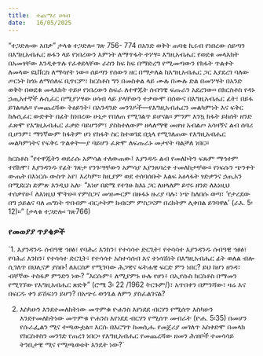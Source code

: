 ```yaml
---
title:  ተጨማሪ ሀሳብ
date:   16/05/2025
---
```


“ተጋድሎው አበቃ” ታላቁ ተጋድሎ፡ ገጽ 756- 774 በአንድ ወቅት ጠባቂ ኪሩብ የነበረው ሰይጣን በእግዚአብሔር ዙፋን ላይ የነበረውን እምነት ለማጥፋት ተነሣ። እግዚአብሔር የወደቁ መላእክት በአመፃቸው እንዲቀጥሉ የፈቀደላቸው ራስን ከፍ ከፍ በማድረግ የሚመጣውን የክፋት ጥልቀት ለመላው ዩኒቨርስ ለማሳየት ነው። ሰይጣን የሰውን ዘር በማታለል ከእግዚአብሔር ጋር እያደረገ ባለው ጦርነት ከጎኑ ለማሰለፍ ቢጥርም፣ ክርስቶስ ግን በመስቀል ላይ ሙሉ በሙሉ ድል በመንሣት በአንድ ወቅት በወደቁ መላእክት ተይዞ የነበረውን ስፍራ ለተዋጁት ሰብዓዊ ፍጡራን አደረገው። በክርስቶስ የዳኑ ኃጢአተኞች ሉሲፈር በሚያነሣው ሀሳብ ላይ ያላቸውን ተቃውሞ በሰውና በእግዚአብሔር ፊት፣ በይፋ ይገልጻሉ። የመጨረሻው ትዕይንት፣ በአንዳንድ መንገዶች—የእግዚአብሔርን መልካምነት እና ፍቅር ከሉሲፈር ውድቀት በፊት ከነበረው ሁኔታ የበለጠ የሚገልጥ ይሆናል። ምንም እንኳ ክፋት ይከሰት ዘንድ ፈጽሞ የእግዚአብሔር ፈቃድ ባይሆንም፣ ያስከተለውም ዘላለማዊ መዘዝ አብልጦ አሳዛኝና ልብ ሰባሪ ቢሆንም፣ ማንኛውም ክፋትም ሆነ የክፋት ስር ከተወገደ በኋላ የሚገለጠው የእግዚአብሔር መልካምነትና የፍቅሩ ጥልቀት—ያ ባይሆን ፈጽሞ ለፍጡራኑ መታየት ባልቻለ ነበር።

ክርስቶስ “የተዋጁትን ወደራሱ አምሳል ተለውጠው፤ እያንዳዱ ልብ የመለኮትን ፍጹም ማኅተም ተሸክሞ፣ እያንዳንዱ የፊት ገጽታ የንጉሣቸውን አምሳያ እያንጸባረቀ ተመለከታቸው። የነፍሱን ጭንቀት ውጤት በእነርሱ ውስጥ አየ፣ እረካም። ከዚያም ወደ ተሰባሰቡት እልፍ አዕላፋት ፃድቃንና ኃጢአን በሚደርስ ድምጽ እንዲህ አለ፦ “እነሆ በደሜ የተገዙ ከእኔ ጋር ለዘላለም ይኖሩ ዘንድ ለእነዚህ ተሰቃየሁ፤ ለእነዚህ ሞትሁ። የምስጋና መዝሙርም በዙፋኑ ዙሪያ ባሉ፣ ነጭ ከለበሱ ወጣ፣ ‘የታረደው በግ ኃይልና ባለ ጠግነት ጥበብም ብርታትም ክብርም ምስጋናም በረከትም ሊቀበል ይገባዋል’ (ራእ. 5፡ 12)።” (ታላቁ ተጋድሎ፡ ገጽ766)

### የመወያያ ጥያቄዎች

`1. እያንዳንዱ ሰብዓዊ ኅፀፅ፣ የባሕሪ እንከን፣ የተሳሳተ ድርጊት፣ የተሳሳተ እያንዳንዱ ሰብዓዊ ኅፀፅ፣ የባሕሪ እንከን፣ የተሳሳተ ድርጊት፣ የተሳሳተ አስተሳሰብ እና ተነሳሽነት በእግዚአብሔር ፊት ወለል ብሎ ሲገለጥ በህሊናዎ ያስቡ! ለእርስዎ የሚገባው ሕጋዊና ፍትሐዊ ፍርድ ምን ነበር? ይህ ከሆነ ዘንዳ፣ ብቸኛው ተስፋዎ ምንድን ነው? “እርሱም፥ ለሚያምኑ ሁሉ የሆነ፥ በኢየሱስ ክርስቶስ በማመን የሚገኘው የእግዚአብሔር ጽድቅ” (ሮሜ 3፡ 22 /1962 ትርጉም/)፣ አጥበቀን በምንሻው፣ ዛሬ እና በፍርዱ ቀን ይሽፍነን ይሆን? በአጭሩ ወንጌል ለምን ያስፈልገናል?

2. እስካሁን እንደተመለከትነው መጥምቁ ዮሐንስ እየነደደ ብርሃን የሚሰጥ እስካሁን እንደተመለከትነው መጥምቁ ዮሐንስ እየነደደ ብርሃን የሚሰጥ መብራት (ዮሐ. 5፡35) በመሆን የሱራፌልን ሚና ተጫውቷል። እርሱ በእርግጥ ከመሲሑ የመጀሪያ መገለጥ አስቀድሞ በመላክ የክርስቶስን መንገድ የጠረገ ነበር። የእግዚአብሔር የመጨረሻው ዘመን ሕዝቦች ተመሳሳይ ትንቢታዊ ሚና የሚጫወቱት እንዴት ነው?`
